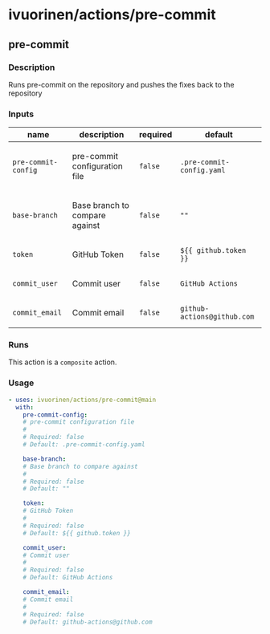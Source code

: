 # ivuorinen/actions/pre-commit

## pre-commit

### Description

Runs pre-commit on the repository and pushes the fixes back to the repository

### Inputs

| name                | description                           | required | default                     |
|---------------------|---------------------------------------|----------|-----------------------------|
| `pre-commit-config` | <p>pre-commit configuration file</p>  | `false`  | `.pre-commit-config.yaml`   |
| `base-branch`       | <p>Base branch to compare against</p> | `false`  | `""`                        |
| `token`             | <p>GitHub Token</p>                   | `false`  | `${{ github.token }}`       |
| `commit_user`       | <p>Commit user</p>                    | `false`  | `GitHub Actions`            |
| `commit_email`      | <p>Commit email</p>                   | `false`  | `github-actions@github.com` |

### Runs

This action is a `composite` action.

### Usage

```yaml
- uses: ivuorinen/actions/pre-commit@main
  with:
    pre-commit-config:
    # pre-commit configuration file
    #
    # Required: false
    # Default: .pre-commit-config.yaml

    base-branch:
    # Base branch to compare against
    #
    # Required: false
    # Default: ""

    token:
    # GitHub Token
    #
    # Required: false
    # Default: ${{ github.token }}

    commit_user:
    # Commit user
    #
    # Required: false
    # Default: GitHub Actions

    commit_email:
    # Commit email
    #
    # Required: false
    # Default: github-actions@github.com
```
